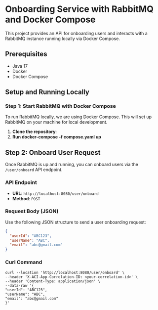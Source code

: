 # Onboarding Service with RabbitMQ and Docker Compose

This project provides an API for onboarding users and interacts with a RabbitMQ instance running locally via Docker Compose.

## Prerequisites

- Java 17
- Docker
- Docker Compose

## Setup and Running Locally

### Step 1: Start RabbitMQ with Docker Compose

To run RabbitMQ locally, we are using Docker Compose. This will set up RabbitMQ on your machine for local development.

1. **Clone the repository**:
2. **Run docker-compose -f compose.yaml up**

## Step 2: Onboard User Request

Once RabbitMQ is up and running, you can onboard users via the `/user/onboard` API endpoint.

### API Endpoint

- **URL**: `http://localhost:8080/user/onboard`
- **Method**: `POST`

### Request Body (JSON)

Use the following JSON structure to send a user onboarding request:

```json
{
  "userId": "ABC123",
  "userName": "ABC",
  "email": "abc@gmail.com"
}
```

### Curl Command
```
curl --location 'http://localhost:8080/user/onboard' \
--header 'X-ACI-App-Correlation-ID: <your-correlation-id>' \
--header 'Content-Type: application/json' \
--data-raw '{
"userId": "ABC123",
"userName": "ABC",
"email": "abc@gmail.com"
}'
```


